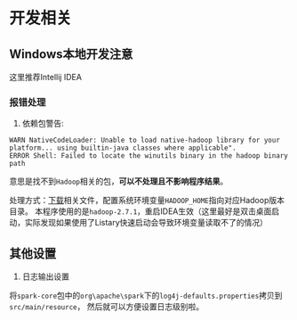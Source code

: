 # 开发相关

## Windows本地开发注意
这里推荐Intellij IDEA

### 报错处理
1. 依赖包警告:
```
WARN NativeCodeLoader: Unable to load native-hadoop library for your platform... using builtin-java classes where applicable".
ERROR Shell: Failed to locate the winutils binary in the hadoop binary path
```
意思是找不到```Hadoop```相关的包，**可以不处理且不影响程序结果**。

处理方式：[下载](https://github.com/steveloughran/winutils)相关文件，配置系统环境变量```HADOOP_HOME```指向对应Hadoop版本目录。
本程序使用的是```hadoop-2.7.1```，重启IDEA生效（这里最好是双击桌面启动，实际发现如果使用了Listary快速启动会导致环境变量读取不了的情况）

## 其他设置

1. 日志输出设置

将```spark-core```包中的```org\apache\spark```下的```log4j-defaults.properties```拷贝到```src/main/resource```，
然后就可以方便设置日志级别啦。